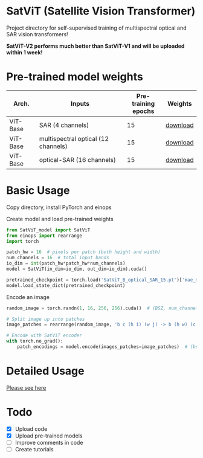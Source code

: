 # SatViT (Satellite Vision Transformer)
Project directory for self-supervised training of multispectral optical and SAR vision transformers!

<b>SatViT-V2 performs much better than SatViT-V1 and will be uploaded within 1 week!</b>

# Pre-trained model weights

| Arch. 	 | Inputs 	 | Pre-training<br>epochs 	 | Weights<br>	     |
|---------|------------------------------|--------------------------|-----------------------------|
| ViT-Base 	 | SAR (4 channels)                        	 | 15                  	 | [download](https://github.com/antofuller/SatViT/releases/download/models/SatViT_B_SAR_15.pt)
| ViT-Base 	 | multispectral optical (12 channels)                   	 | 15                   	 | [download](https://github.com/antofuller/SatViT/releases/download/models/SatViT_B_optical_15.pt)
| ViT-Base	 | optical-SAR (16 channels)                   	 | 15                   	 | [download](https://github.com/antofuller/SatViT/releases/download/models/SatViT_B_optical_SAR_15.pt)

# Basic Usage
Copy directory, install PyTorch and einops

Create model and load pre-trained weights
```python
from SatViT_model import SatViT
from einops import rearrange
import torch

patch_hw = 16  # pixels per patch (both height and width)
num_channels = 16  # total input bands
io_dim = int(patch_hw*patch_hw*num_channels)
model = SatViT(in_dim=io_dim, out_dim=io_dim).cuda()

pretrained_checkpoint = torch.load('SatViT_B_optical_SAR_15.pt')['mae_model']
model.load_state_dict(pretrained_checkpoint)
```
Encode an image
```python
random_image = torch.randn(1, 16, 256, 256).cuda()  # (BSZ, num_channels, height, width)

# Split image up into patches
image_patches = rearrange(random_image, 'b c (h i) (w j) -> b (h w) (c i j)', h=16, w=16)

# Encode with SatViT encoder
with torch.no_grad():
    patch_encodings = model.encode(images_patches=image_patches)  # (bsz, num_patches, encoder_dim)
```

# Detailed Usage
[Please see here](https://github.com/antofuller/SatViT/tree/main/tutorials)

# Todo
- [x] Upload code
- [x] Upload pre-trained models
- [ ] Improve comments in code
- [ ] Create tutorials

